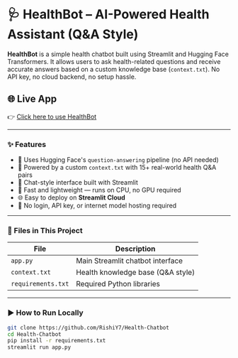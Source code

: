 # 🩺 HealthBot – AI-Powered Health Assistant (Q&A Style)

**HealthBot** is a simple health chatbot built using Streamlit and Hugging Face Transformers. It allows users to ask health-related questions and receive accurate answers based on a custom knowledge base (`context.txt`). No API key, no cloud backend, no setup hassle.

## 🌐 Live App  
👉 [Click here to use HealthBot](https://rishiy7-health-chatbot.streamlit.app/)

---

### ✨ Features

- 🧠 Uses Hugging Face's `question-answering` pipeline (no API needed)
- 📄 Powered by a custom `context.txt` with 15+ real-world health Q&A pairs
- 💬 Chat-style interface built with Streamlit
- 🚀 Fast and lightweight — runs on CPU, no GPU required
- 🌐 Easy to deploy on **Streamlit Cloud**
- 🔐 No login, API key, or internet model hosting required

---

### 📁 Files in This Project

| File | Description |
|------|-------------|
| `app.py` | Main Streamlit chatbot interface |
| `context.txt` | Health knowledge base (Q&A style) |
| `requirements.txt` | Required Python libraries |

---

### ▶️ How to Run Locally

```bash
git clone https://github.com/RishiY7/Health-Chatbot
cd Health-Chatbot
pip install -r requirements.txt
streamlit run app.py




